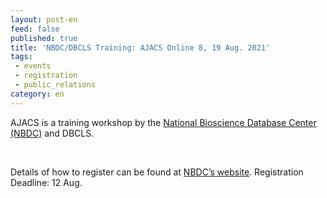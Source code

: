 ```yaml
---
layout: post-en
feed: false
published: true
title: 'NBDC/DBCLS Training: AJACS Online 8, 19 Aug. 2021'
tags:
 - events
 - registration
 - public_relations
category: en
---
```

AJACS is a training workshop by the [National Bioscience Database Center (NBDC)](https://biosciencedbc.jp/en/) and DBCLS.

<br />

Details of how to register can be found at [NBDC’s website](https://biosciencedbc.jp/event/ajacs/ajacs89.html). Registration Deadline: 12 Aug.
